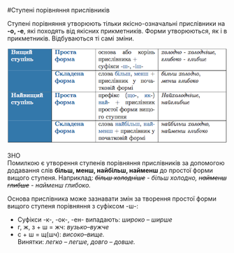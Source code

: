 #Ступенi порiвняння прислiвникiв

Ступенi порiвняння утворюють тiльки якiсно-означальнi прислiвники на <b>-о, -е</b>, якi походять вiд якiсних прикметникiв. Форми утворюються, як i в прикметникiв. Вiдбуваються тi самi змiни.

<div class="center">
<img src="../pics/9/2.png" width="700px" class="center"/>
</div>
<br>


<div class="add-zno">
<span class="add">ЗНО</span>
<div class="add-text">
Помилкою є утворення ступенiв порiвняння прислiвникiв за допомогою додавання слiв <b>бiльш, менш, найбiльш, найменш</b> до простої форми вищого ступеня.
Наприклад: <i><strike>бiльш холоднiше</strike> - бiльш холодно, <strike>найменш глибше</strike> - найменш глибоко.</i>
</div>



Основа прислiвника може зазнавати змiн за творення простої форми вищого ступеня порiвняння з суфiксом <span class="p1">-ш-</span>:

<ul>
<li>Суфiкси <span class="p1">-к-, -ок-, -ен-</span> випадають: <i>широко – ширше</i></li>
<li> <span class="p1">г, ж, з + ш = жч</span>: <i>вузько–вужче</i></li>
<li> <span class="p1">с + ш = щ(шч)</span>: <i>високо–вище.</i><br> Винятки: <i>легко – легше, довго – довше.</i></li>
</ul>